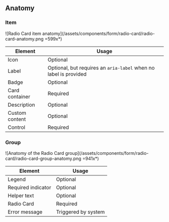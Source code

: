 ## Anatomy

### Item
![Radio Card item anatomy](/assets/components/form/radio-card/radio-card-anatomy.png =599x*)

| Element           | Usage                                                            |
|-------------------|----------------------------------------------------------------- |
| Icon              | Optional                                                         |
| Label             | Optional, but requires an `aria-label` when no label is provided |
| Badge             | Optional                                                         |
| Card container    | Required                                                         |
| Description       | Optional                                                         |
| Custom content    | Optional                                                         |
| Control           | Required                                                         |

### Group

![Anatomy of the Radio Card group](/assets/components/form/radio-card/radio-card-group-anatomy.png =941x*)

| Element           | Usage                                                       |
|-------------------|-------------------------------------------------------------|
| Legend            | Optional                                                    |
| Required indicator| Optional                                                    |
| Helper text       | Optional                                                    |
| Radio Card        | Required                                                    |
| Error message     | Triggered by system                                         |
